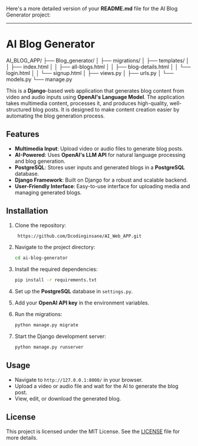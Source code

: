 Here's a more detailed version of your **README.md** file for the AI Blog Generator project:

---

# AI Blog Generator

AI_BLOG_APP/
├── Blog_generator/
│   ├── migrations/
│   ├── templates/
│   │   ├── index.html
│   │   ├── all-blogs.html
│   │   ├── blog-details.html
│   │   └── login.html
│   │   └── signup.html
│   ├── views.py
│   ├── urls.py
│   └── models.py
└── manage.py


This is a **Django**-based web application that generates blog content from video and audio inputs using **OpenAI's Language Model**. The application takes multimedia content, processes it, and produces high-quality, well-structured blog posts. It is designed to make content creation easier by automating the blog generation process.

## Features

- **Multimedia Input**: Upload video or audio files to generate blog posts.
- **AI-Powered**: Uses **OpenAI's LLM API** for natural language processing and blog generation.
- **PostgreSQL**: Stores user inputs and generated blogs in a **PostgreSQL** database.
- **Django Framework**: Built on Django for a robust and scalable backend.
- **User-Friendly Interface**: Easy-to-use interface for uploading media and managing generated blogs.
  
## Installation

1. Clone the repository:

   ```bash
    https://github.com/Dcodinginsane/AI_Web_APP.git
   ```

2. Navigate to the project directory:

   ```bash
   cd ai-blog-generator
   ```

3. Install the required dependencies:

   ```bash
   pip install -r requirements.txt
   ```

4. Set up the **PostgreSQL** database in `settings.py`.

5. Add your **OpenAI API key** in the environment variables.

6. Run the migrations:

   ```bash
   python manage.py migrate
   ```

7. Start the Django development server:

   ```bash
   python manage.py runserver
   ```

## Usage

- Navigate to `http://127.0.0.1:8000/` in your browser.
- Upload a video or audio file and wait for the AI to generate the blog post.
- View, edit, or download the generated blog.

## License

This project is licensed under the MIT License. See the [LICENSE](LICENSE) file for more details.

